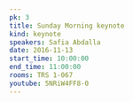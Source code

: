 ```yaml
---
pk: 3
title: Sunday Morning keynote
kind: keynote
speakers: Safia Abdalla
date: 2016-11-13
start_time: 10:00:00
end_time: 11:00:00
rooms: TRS 1-067
youtube: 5NRiW4FF8-0
---
```

